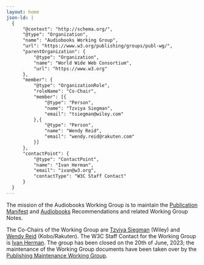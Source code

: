 ```yaml
---
layout: home
json-ld: |
  {
      "@context": "http://schema.org/",
      "@type": "Organization",
      "name": "Audiobooks Working Group",
      "url": "https://www.w3.org/publishing/groups/publ-wg/",
      "parentOrganization": {
          "@type": "Organization",
          "name": "World Wide Web Consortium",
          "url": "https://www.w3.org"
      },
      "member": {
          "@type": "OrganizationRole",
          "roleName": "Co-Chair",
          "member": [{
              "@type": "Person",
              "name": "Tzviya Siegman",
              "email": "tsiegman@wiley.com"
          },{
              "@type": "Person",
              "name": "Wendy Reid",
              "email": "wendy.reid@rakuten.com"
          }]
      },
      "contactPoint": {
          "@type": "ContactPoint",
          "name": "Ivan Herman",
          "email": "ivan@w3.org",
          "contactType": "W3C Staff Contact"
      }
  }
---
```

The mission of the Audiobooks Working Group is to maintain the [Publication Manifest](https://www.w3.org/TR/pub-manifest/) and [Audiobooks](https://www.w3.org/TR/audiobooks/) Recommendations and related Working Group Notes. 

The Co-Chairs of the Working Group are [Tzviya Siegman](mailto:tsiegman@wiley.com)  (Wiley) and [Wendy Reid](mailto:wendy.reid@rakuten.com) (Kobo/Rakuten). The W3C Staff Contact for the Working Group is [Ivan Herman](mailto:ivan@w3.org).
The group has been closed on the 20th of June, 2023; the maintenance of the Working Group documents have been taken over
by the <a href="https://www.w3.org/groups/wg/pm">Publishing Maintenance Working Group</a>.



